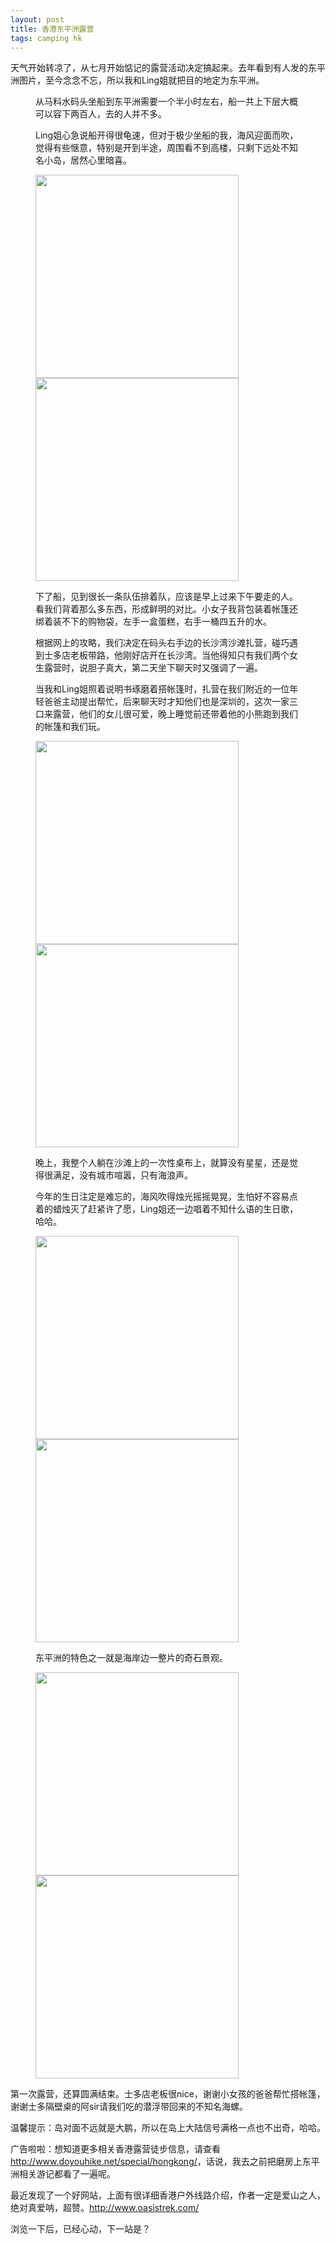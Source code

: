 ```yaml
---
layout: post
title: 香港东平洲露营
tags: camping hk
---
```

<p>天气开始转凉了，从七月开始惦记的露营活动决定搞起来。去年看到有人发的东平洲图片，至今念念不忘，所以我和Ling姐就把目的地定为东平洲。</p>
<figure>
	<p>从马料水码头坐船到东平洲需要一个半小时左右，船一共上下层大概可以容下两百人，去的人并不多。</p>
	<p>Ling姐心急说船开得很龟速，但对于极少坐船的我，海风迎面而吹，觉得有些惬意，特别是开到半途，周围看不到高楼，只剩下远处不知名小岛，居然心里暗喜。</p>
	<img class="lazy" src="{{ site.baseurl }}/img/dongpingzhou/01.jpg" width="325">
	<img class="lazy" src="{{ site.baseurl }}/img/dongpingzhou/07.jpg" width="325">
</figure>
<!-- more -->
<figure>
	<p>下了船，见到很长一条队伍排着队，应该是早上过来下午要走的人。看我们背着那么多东西，形成鲜明的对比。小女子我背包装着帐篷还绑着装不下的购物袋，左手一盒蛋糕，右手一桶四五升的水。</p>
	<p>根据网上的攻略，我们决定在码头右手边的长沙湾沙滩扎营，碰巧遇到士多店老板带路，他刚好店开在长沙湾。当他得知只有我们两个女生露营时，说胆子真大，第二天坐下聊天时又强调了一遍。</p>
	<p>当我和Ling姐照着说明书琢磨着搭帐篷时，扎营在我们附近的一位年轻爸爸主动提出帮忙，后来聊天时才知他们也是深圳的，这次一家三口来露营，他们的女儿很可爱，晚上睡觉前还带着他的小熊跑到我们的帐篷和我们玩。</p>
	<img class="lazy" src="{{ site.baseurl }}/img/dongpingzhou/02.jpg" width="325">
	<img class="lazy" src="{{ site.baseurl }}/img/dongpingzhou/03.JPG" width="325">
</figure>
<figure>
	<p>晚上，我整个人躺在沙滩上的一次性桌布上，就算没有星星，还是觉得很满足，没有城市喧嚣，只有海浪声。</p>
	<p>今年的生日注定是难忘的，海风吹得烛光摇摇晃晃，生怕好不容易点着的蜡烛灭了赶紧许了愿，Ling姐还一边唱着不知什么语的生日歌，哈哈。</p>
	<img class="lazy" src="{{ site.baseurl }}/img/dongpingzhou/08.jpg" width="325">
	<img class="lazy" src="{{ site.baseurl }}/img/dongpingzhou/04.jpg" width="325">
</figure>
<figure>
	<p>东平洲的特色之一就是海岸边一整片的奇石景观。</p>
	<img class="lazy" src="{{ site.baseurl }}/img/dongpingzhou/05.JPG" width="325">
	<img class="lazy" src="{{ site.baseurl }}/img/dongpingzhou/09.jpg" width="325">
</figure>
<p>第一次露营，还算圆满结束。士多店老板很nice，谢谢小女孩的爸爸帮忙搭帐篷，谢谢士多隔壁桌的阿sir请我们吃的潜浮带回来的不知名海螺。</p>
<p>温馨提示：岛对面不远就是大鹏，所以在岛上大陆信号满格一点也不出奇，哈哈。</p>
<p>广告啦啦：想知道更多相关香港露营徒步信息，请查看<a href="http://www.doyouhike.net/special/hongkong/">http://www.doyouhike.net/special/hongkong/</a>，话说，我去之前把磨房上东平洲相关游记都看了一遍呢。</p>
<p>最近发现了一个好网站，上面有很详细香港户外线路介绍，作者一定是爱山之人，绝对真爱呐，超赞。<a href="http://www.oasistrek.com/">http://www.oasistrek.com/</a></p>
<p>浏览一下后，已经心动，下一站是？</p>

